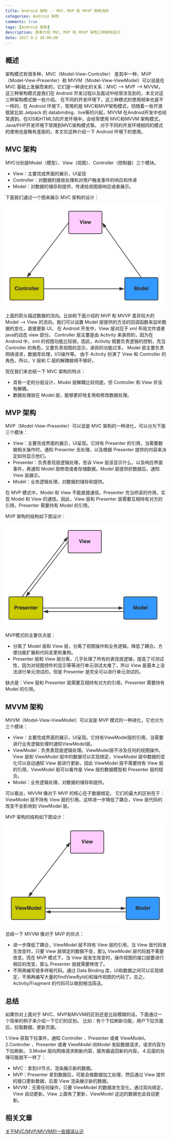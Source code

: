 ```yaml
---
title: Android 架构 -- MVC、MVP 和 MVVP 架构浅析
categories: Android 架构
comments: true
tags: [Android 架构]
description: 简单介绍 MVC、MVP 和 MVVP 架构三种架构设计
date: 2017-9-2 10:00:00
---
```


## 概述

架构模式有很多种，MVC（Model-View-Controller） 是其中一种，MVP （Model-View-Presenter）和 MVVM（Model-View-ViewModel）可以说是在 MVC 基础上发展而来的，它们是一种进化的关系：MVC --> MVP --> MVVM，这三种架构模式是我们在 Android 开发过程以及面试中经常涉及到的，本文对这三种架构模式做一些介绍。
在不同的开发环境下，这三种模式的使用频率也是不一样的，在 Android 环境下，常用的是 MVC和MVP架构模式，但随着一些开源框架比如 Jetpack 的 databinding、live等的兴起，MVVM 在Android开发中也经常遇到。在iOS和HTML5的开发环境中，会经常使用 MVC和MVVM 架构模式，Java/PHP开发环境下常用到MVC架构模式等。
对于不同的开发环境相同的模式的使用也是略有差距的，本文仅这种介绍一下 Android 环境下的使用。

## MVC 架构

MVC分别是Model（模型）、View（视图）、Controller（控制器）三个模块。

 - View：主要完成界面的展示，UI呈现
 - Controller：对数据的接收处理和对用户触发事件的响应和传递
 - Model：对数据的储存和提供，传递给视图层响应或者展示。

下面我们通过一个图来展示 MVC 架构的设计：

<img src="/images/android-architecture-mvc-mvp-mvvm/mvc.png" width="495" height="318"/>

上面的箭头描述数据的流向。比如和下面介绍的 MVP 和 MVVP 差异较大的 Model --> View  的流向，我们可以设置 Model 层提供的方法的回调函数来监听数据的变化，直接更新 UI。
在 Android 开发中，View 层对应于 xml 布局文件或者java的动态 view 部分。
Controller 层主要是由 Activity 来承担的，因为在 Android 中，xml 的视图功能比较弱，因此，Activity 既要负责逻辑的控制，充当 Controller 的角色，又要负责视图的显示，承担的功能过多。
Model 层主要负责网络请求，数据库处理，I/O操作等。
由于 Activity 扮演了 View 和 Controller 的角色，所以，V 层和 C 层的解耦做得不够好。

现在我们来总结一下 MVC 架构的特点：

 - 具有一定的分层设计，Model 层解耦比较彻底，但 Controller 和 View 并没有解耦。
 - 数据处理放在 Model 层，能够更好地复用和修改数据处理。

## MVP 架构

MVP（Model-View-Presenter）可以说是 MVC 架构的一种进化，可以分为下面三个模块：

 - View：主要完成界面的展示，UI呈现。它持有 Presenter 的引用，当需要数据相关操作时，通知 Presenter 去处理，以及根据 Presenter 提供的内容来决定如何显示他们。
 - Presenter：负责表现层逻辑处理，告诉 View 层该显示什么，以及响应界面事件，再通知 Model 层修改或者存储数据。Model 层提供好数据后，通知 View 层展示。
 - Model：业务逻辑处理，对数据的储存和提供。

在 MVP 模式中，Model 和 View 不能直接通信，Presenter 充当桥梁的作用，实现 Model 和 View 的通信。因此，View 层和 Presenter 层需要互相持有对方的引用，Presenter 需要持有 Model 的引用。

MVP 架构的结构如下图设计：

<img src="/images/android-architecture-mvc-mvp-mvvm/mvp.png" width="489" height="320"/>

MVP模式的主要优点是：

 - 分离了 Model 层和 View 层，分离了视图操作和业务逻辑，降低了耦合。方便功能扩展和代码变更和重构。
 - Presenter 层和 View 层分离，几乎处理了所有的表现层逻辑，提高了可测试性，因为对视图控件的显示等等进行单元测试太难了，所以 View 是基本上没法进行单元测试的，但是 Presenter 是完全可以进行单元测试的。

缺点是：View 层和 Presenter 层需要互相持有对方的引用，Presenter 需要持有 Model 的引用。

## MVVM 架构

MVVM（Model-View-ViewModel）可以说是 MVP 模式的一种进化，它也分为三个模块：

 - View：主要完成界面的展示，UI呈现。它持有ViewModel层的引用，当需要进行业务逻辑处理时通知ViewModel层。
 - ViewModel：负责表现层逻辑处理。ViewModel层不涉及任何的视图操作。View 层和 ViewModel 层中的数据可以实现绑定，ViewModel 层中数据的变化可以自动通知 View 层进行更新，因此 ViewModel 层不需要持有 View 层的引用。ViewModel 层可以看作是 View 层的数据模型和 Presenter 层的结合。
 - Model：业务逻辑处理，对数据的储存和提供。

可以看出，MVVM 像对于 MVP 的核心在于数据绑定。
它们的最大的区别在于：ViewModel 层不持有 View 层的引用。这样进一步降低了耦合，View 层代码的改变不会影响到 ViewModel 层。

MVP 架构的结构如下图设计：

<img src="/images/android-architecture-mvc-mvp-mvvm/mvvm.png" width="501" height="314"/>

总结一下 MVVM 像对于 MVP 的优点：

 - 进一步降低了耦合，ViewModel 层不持有 View 层的引用，当 View 层代码发生改变时，只要 View 层绑定的数据不变，那么 ViewModel 层代码就不需要改变。而在 MVP 模式下，当 View 层发生改变时，操作视图的接口就要进行相应的改变，那么 Presenter 层就需要修改了。
 - 不用再编写很多样板代码。通过 Data Binding 库，UI和数据之间可以实现绑定，不用再编写大量的findViewById()和操作视图的代码了。总之，Activity/Fragment 的代码可以做到相当简洁。
 

## 总结

如果你对上面对于 MVC、MVP和MVVM的区别还是比较模糊的话，下面通过一个简单的例子来介绍一下它们的区别。
比如：有个下拉刷新功能，用户下拉页面后，拉取数据，更新页面。

 1.View 获取下拉事件，通知 Controller 、Presenter 或者 ViewModel。
 2.Controller 、Presenter 或者 ViewModel 向Model 发起数据请求，请求内容为下拉刷新。
 3.Model 层向网络请求刷新内容，服务器返回新的内容。
 4.后面的处理可能就不一样了：
  - MVC：拿到UI节点，渲染展示新的数据。
  - MVP：Presenter 拿到数据后，可能会做数据加工处理，然后通过 View 提供的接口更新数据，后面 View 渲染展示新的数据。
  - MVVM：无需任何操作，只要 ViewModel 的数据发生变化，通过双向绑定，View 自动更新。View 上面有了更新，ViewModel 这边的数据也会自动更新。

## 相关文章

[关于MVC/MVP/MVVM的一些错误认识](https://mp.weixin.qq.com/s/RVKaXY349jSBLtAiQsmwCg)